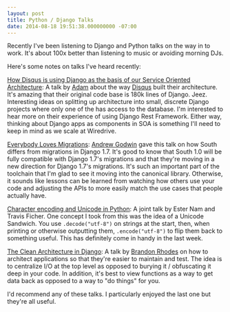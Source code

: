```yaml
---
layout: post
title: Python / Django Talks
date: 2014-08-18 19:51:38.000000000 -07:00
---
```

Recently I've been listening to Django and Python talks on the way in to work. It's about 100x better than listening to music or avoiding morning DJs.

Here's some notes on talks I've heard recently:

[How Disqus is using Django as the basis of our Service Oriented Architecture](https://ep2014.europython.eu/en/schedule/sessions/60/): A talk by [Adam](@NorthIsUp) about the way [Disqus](https://disqus.com) built their architecture. It's amazing that their original code base is 180k lines of Django. Jeez. Interesting ideas on splitting up architecture into small, discrete Django projects where only one of the has access to the database. I'm interested to hear more on their experience of using Django Rest Framework. Either way, thinking about Django apps as components in SOA is something I'll need to keep in mind as we scale at Wiredrive.

[Everybody Loves Migrations](https://www.youtube.com/watch?v=JXGW56CGsCM): [Andrew Godwin](https://twitter.com/andrewgodwin) gave this talk on how South differs from migrations in Django 1.7. It's good to know that South 1.0 will be fully compatible with Django 1.7's migrations and that they're moving in a new direction for Django 1.7's migrations. It's such an important part of the toolchain that I'm glad to see it moving into the canonical library. Otherwise, it sounds like lessons can be learned from watching how others use your code and adjusting the APIs to more easily match the use cases that people actually have.


[Character encoding and Unicode in Python](http://pyvideo.org/video/2625/character-encoding-and-unicode-in-python): A joint talk by Ester Nam and Travis Ficher. One concept I took from this was the idea of a Unicode Sandwich. You use `.decode("utf-8")` on strings at the start, then, when printing or otherwise outputting them, `.encode("utf-8")` to flip them back to something useful. This has definitely come in handy in the last week.


[The Clean Architecture in Django](http://www.pyvideo.org/video/2840/the-clean-architecture-in-python): A talk by [Brandon Rhodes](https://twitter.com/brandon_rhodes) on how to architect applications so that they're easier to maintain and test. The idea is to centralize I/O at the top level as opposed to burying it / obfuscating it deep in your code. In addition, it's best to view functions as a way to get data back as opposed to a way to "do things" for you. 

I'd recommend any of these talks. I particularly enjoyed the last one but they're all useful.
